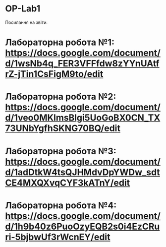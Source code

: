 # OP-Lab1
Посилання на звіти:
# Лабораторна робота №1: https://docs.google.com/document/d/1wsNb4q_FER3VFFfdw8zYYnUAtfrZ-jTin1CsFigM9to/edit
# Лабораторна робота №2: https://docs.google.com/document/d/1veo0MKlmsBlgi5UoGoBX0CN_TX73UNbYgfhSKNG70BQ/edit
# Лабораторна робота №3: https://docs.google.com/document/d/1adDtkW4tsQJHMdvDpYWDw_sdtCE4MXQXvqCYF3kATnY/edit
# Лабораторна робота №4: https://docs.google.com/document/d/1h9b40z6PuoOzyEQB2s0i4EzCRuri-5bjbwUf3rWcnEY/edit

